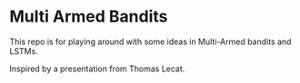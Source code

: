 # Multi Armed Bandits

This repo is for playing around with some ideas in Multi-Armed bandits and LSTMs.

Inspired by a presentation from Thomas Lecat.
